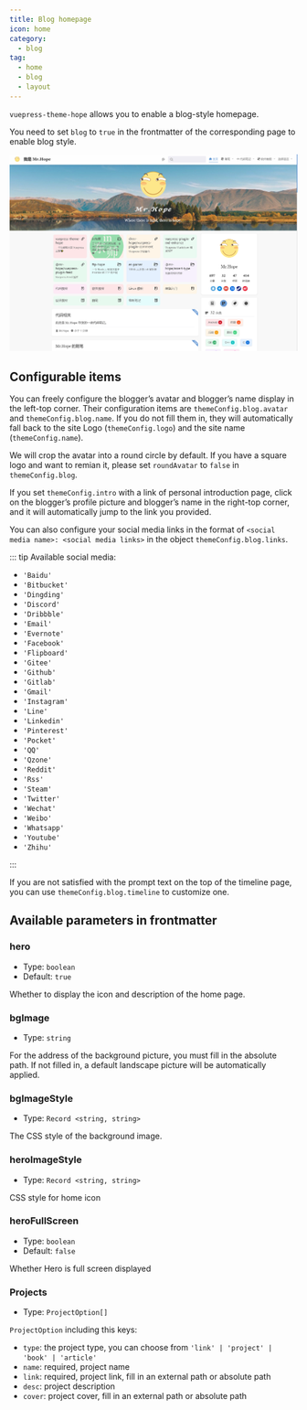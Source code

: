 ```yaml
---
title: Blog homepage
icon: home
category:
  - blog
tag:
  - home
  - blog
  - layout
---
```


`vuepress-theme-hope` allows you to enable a blog-style homepage.

You need to set `blog` to `true` in the frontmatter of the corresponding page to enable blog style.

<!-- more -->

![Homepage screenshot](./assets/blog.png)

## Configurable items

You can freely configure the blogger’s avatar and blogger’s name display in the left-top corner. Their configuration items are `themeConfig.blog.avatar` and `themeConfig.blog.name`. If you do not fill them in, they will automatically fall back to the site Logo (`themeConfig.logo`) and the site name (`themeConfig.name`).

We will crop the avatar into a round circle by default. If you have a square logo and want to remian it, please set `roundAvatar` to `false` in `themeConfig.blog`.

If you set `themeConfig.intro` with a link of personal introduction page, click on the blogger’s profile picture and blogger’s name in the right-top corner, and it will automatically jump to the link you provided.

You can also configure your social media links in the format of `<social media name>: <social media links>` in the object `themeConfig.blog.links`.

::: tip Available social media:

- `'Baidu'`
- `'Bitbucket'`
- `'Dingding'`
- `'Discord'`
- `'Dribbble'`
- `'Email'`
- `'Evernote'`
- `'Facebook'`
- `'Flipboard'`
- `'Gitee'`
- `'Github'`
- `'Gitlab'`
- `'Gmail'`
- `'Instagram'`
- `'Line'`
- `'Linkedin'`
- `'Pinterest'`
- `'Pocket'`
- `'QQ'`
- `'Qzone'`
- `'Reddit'`
- `'Rss'`
- `'Steam'`
- `'Twitter'`
- `'Wechat'`
- `'Weibo'`
- `'Whatsapp'`
- `'Youtube'`
- `'Zhihu'`

:::

If you are not satisfied with the prompt text on the top of the timeline page, you can use `themeConfig.blog.timeline` to customize one.

## Available parameters in frontmatter

### hero

- Type: `boolean`
- Default: `true`

Whether to display the icon and description of the home page.

### bgImage

- Type: `string`

For the address of the background picture, you must fill in the absolute path. If not filled in, a default landscape picture will be automatically applied.

### bgImageStyle

- Type: `Record <string, string>`

The CSS style of the background image.

### heroImageStyle

- Type: `Record <string, string>`

CSS style for home icon

### heroFullScreen

- Type: `boolean`
- Default: `false`

Whether Hero is full screen displayed

### Projects

- Type: `ProjectOption[]`

`ProjectOption` including this keys:

- `type`: the project type, you can choose from `'link' | 'project' | 'book' | 'article'`
- `name`: required, project name
- `link`: required, project link, fill in an external path or absolute path
- `desc`: project description
- `cover`: project cover, fill in an external path or absolute path
